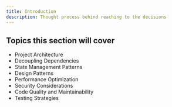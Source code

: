 ```yaml
---
title: Introduction
description: Thought process behind reaching to the decisions
---
```


## Topics this section will cover

- Project Architecture
- Decoupling Dependencies
- State Management Patterns
- Design Patterns
- Performance Optimization
- Security Considerations
- Code Quality and Maintainability
- Testing Strategies
